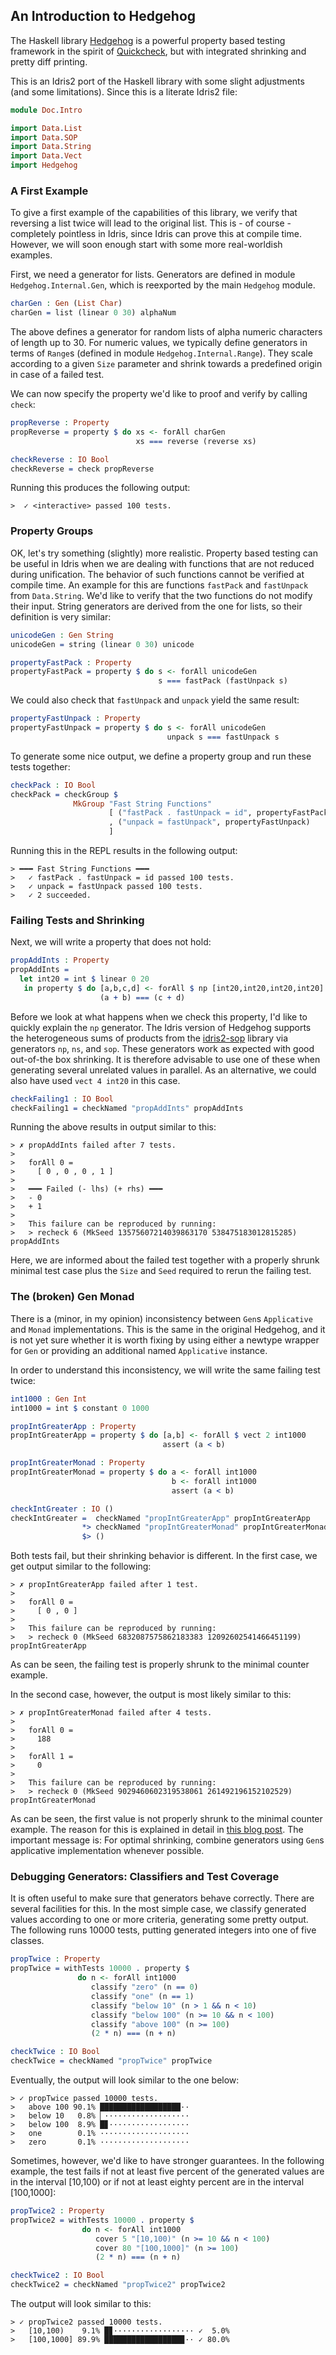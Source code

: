 ## An Introduction to Hedgehog

The Haskell library [Hedgehog](https://hedgehog.qa/) is a powerful property
based testing framework in the spirit of
[Quickcheck](https://hackage.haskell.org/package/QuickCheck), but with
integrated shrinking and pretty diff printing.

This is an Idris2 port of the Haskell library with some slight adjustments
(and some limitations). Since this is a literate Idris2 file:

```idris
module Doc.Intro

import Data.List
import Data.SOP
import Data.String
import Data.Vect
import Hedgehog
```

### A First Example
To give a first example of the capabilities of this library,
we verify that reversing a list twice will lead to the original
list. This is - of course - completely pointless in Idris, since
Idris can prove this at compile time. However, we will soon enough
start with some more real-worldish examples.

First, we need a generator for lists. Generators are defined in
module `Hedgehog.Internal.Gen`, which is reexported by the main `Hedgehog`
module.

```idris
charGen : Gen (List Char)
charGen = list (linear 0 30) alphaNum
```

The above defines a generator for random lists of alpha numeric
characters of length up to 30. For numeric values,
we typically define generators in terms of `Range`s (defined in
module `Hedgehog.Internal.Range`). They scale according to a given
`Size` parameter and shrink towards a predefined origin in case
of a failed test.

We can now specify the property we'd like to proof
and verify by calling `check`:

```idris
propReverse : Property
propReverse = property $ do xs <- forAll charGen
                            xs === reverse (reverse xs)

checkReverse : IO Bool
checkReverse = check propReverse
```

Running this produces the following output:

```
>  ✓ <interactive> passed 100 tests.
```

### Property Groups

OK, let's try something (slightly) more realistic. Property
based testing can be useful in Idris when we are dealing with
functions that are not reduced during unification. The behavior
of such functions cannot be verified at compile time. An example
for this are functions `fastPack` and `fastUnpack` from `Data.String`.
We'd like to verify that the two functions do not modify their
input. String generators are derived from the one for lists,
so their definition is very similar:

```idris
unicodeGen : Gen String
unicodeGen = string (linear 0 30) unicode

propertyFastPack : Property
propertyFastPack = property $ do s <- forAll unicodeGen
                                 s === fastPack (fastUnpack s)
```

We could also check that `fastUnpack` and `unpack` yield the
same result:

```idris
propertyFastUnpack : Property
propertyFastUnpack = property $ do s <- forAll unicodeGen
                                   unpack s === fastUnpack s
```

To generate some nice output, we define a property group
and run these tests together:

```idris
checkPack : IO Bool
checkPack = checkGroup $
              MkGroup "Fast String Functions"
                      [ ("fastPack . fastUnpack = id", propertyFastPack)
                      , ("unpack = fastUnpack", propertyFastUnpack)
                      ]
```

Running this in the REPL results in the following output:

```
> ━━━ Fast String Functions ━━━
>   ✓ fastPack . fastUnpack = id passed 100 tests.
>   ✓ unpack = fastUnpack passed 100 tests.
>   ✓ 2 succeeded.
```

### Failing Tests and Shrinking

Next, we will write a property that does not hold:

```idris
propAddInts : Property
propAddInts =
  let int20 = int $ linear 0 20
   in property $ do [a,b,c,d] <- forAll $ np [int20,int20,int20,int20]
                    (a + b) === (c + d)
```

Before we look at what happens when we check this property,
I'd like to quickly explain the `np` generator.
The Idris version of Hedgehog supports the heterogeneous
sums of products from the [idris2-sop](https://github.com/stefan-hoeck/idris2-sop)
library via generators `np`, `ns`, and `sop`.
These generators work as expected with good out-of-the box
shrinking. It is therefore advisable to use one of these
when generating several unrelated values in parallel.
As an alternative, we could also have used `vect 4 int20`
in this case.

```idris
checkFailing1 : IO Bool
checkFailing1 = checkNamed "propAddInts" propAddInts
```

Running the above results in output similar to this:

```
> ✗ propAddInts failed after 7 tests.
>
>   forAll 0 =
>     [ 0 , 0 , 0 , 1 ]
>
>   ━━━ Failed (- lhs) (+ rhs) ━━━
>   - 0
>   + 1
>
>   This failure can be reproduced by running:
>   > recheck 6 (MkSeed 13575607214039863170 538475183012815285) propAddInts
```

Here, we are informed about the failed test together with a
properly shrunk minimal test case plus the `Size` and
`Seed` required to rerun the failing test.

### The (broken) Gen Monad

There is a (minor, in my opinion) inconsistency between
`Gen`s `Applicative` and `Monad` implementations. This is the
same in the original Hedgehog, and it is not yet sure whether it
is worth fixing by using either a newtype wrapper for `Gen`
or providing an additional named `Applicative` instance.

In order to understand this inconsistency, we will write the
same failing test twice:

```idris
int1000 : Gen Int
int1000 = int $ constant 0 1000

propIntGreaterApp : Property
propIntGreaterApp = property $ do [a,b] <- forAll $ vect 2 int1000
                                  assert (a < b)

propIntGreaterMonad : Property
propIntGreaterMonad = property $ do a <- forAll int1000
                                    b <- forAll int1000
                                    assert (a < b)

checkIntGreater : IO ()
checkIntGreater =  checkNamed "propIntGreaterApp" propIntGreaterApp
                *> checkNamed "propIntGreaterMonad" propIntGreaterMonad
                $> ()
```

Both tests fail, but their shrinking behavior is different.
In the first case, we get output similar to the following:

```
> ✗ propIntGreaterApp failed after 1 test.
>
>   forAll 0 =
>     [ 0 , 0 ]
>
>   This failure can be reproduced by running:
>   > recheck 0 (MkSeed 6832087575862183383 12092602541466451199) propIntGreaterApp
```

As can be seen, the failing test is properly shrunk to the minimal
counter example.

In the second case, however, the output is most likely similar to this:

```
> ✗ propIntGreaterMonad failed after 4 tests.
>
>   forAll 0 =
>     188
>
>   forAll 1 =
>     0
>
>   This failure can be reproduced by running:
>   > recheck 0 (MkSeed 9029460602319538061 261492196152102529) propIntGreaterMonad
```

As can be seen, the first value is not properly shrunk to the minimal
counter example. The reason for this is explained in detail in
[this blog post](https://www.well-typed.com/blog/2019/05/integrated-shrinking/).
The important message is: For optimal shrinking, combine generators using
`Gen`s applicative implementation whenever possible.

### Debugging Generators: Classifiers and Test Coverage

It is often useful to make sure that generators behave correctly.
There are several facilities for this. In the most simple case, we
classify generated values according to one or more criteria,
generating some pretty output. The following runs 10000 tests,
putting generated integers into one of five classes.

```idris
propTwice : Property
propTwice = withTests 10000 . property $
               do n <- forAll int1000
                  classify "zero" (n == 0)
                  classify "one" (n == 1)
                  classify "below 10" (n > 1 && n < 10)
                  classify "below 100" (n >= 10 && n < 100)
                  classify "above 100" (n >= 100)
                  (2 * n) === (n + n)

checkTwice : IO Bool
checkTwice = checkNamed "propTwice" propTwice
```

Eventually, the output will look similar to the one below:

```
> ✓ propTwice passed 10000 tests.
>   above 100 90.1% ██████████████████··
>   below 10   0.8% ▏···················
>   below 100  8.9% █▊··················
>   one        0.1% ····················
>   zero       0.1% ····················

```

Sometimes, however, we'd like to have stronger guarantees.
In the following example, the test fails if not at least
five percent of the generated values are in the interval [10,100)
or if not at least eighty percent are in the interval [100,1000]:

```idris
propTwice2 : Property
propTwice2 = withTests 10000 . property $
                do n <- forAll int1000
                   cover 5 "[10,100)" (n >= 10 && n < 100)
                   cover 80 "[100,1000]" (n >= 100)
                   (2 * n) === (n + n)

checkTwice2 : IO Bool
checkTwice2 = checkNamed "propTwice2" propTwice2
```

The output will look similar to this:

```
> ✓ propTwice2 passed 10000 tests.
>   [10,100)    9.1% █▊·················· ✓  5.0%
>   [100,1000] 89.9% █████████████████▉·· ✓ 80.0%
```
